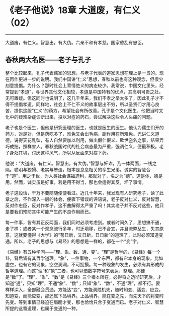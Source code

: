 # 《老子他说》18章 大道废，有仁义（02）

------

大道废，有仁义。智慧出，有大伪。六亲不和有孝慈。国家昏乱有忠臣。

## 春秋两大名医——老子与孔子

整个比较起来，孔子代表儒家的思想，与老子代表的道家思想在理上是一贯的。现在再作更进一步的说明。我们中国讲“仁义”思想，春秋以前也有这种观念，但很少刻意提倡。为什么？那时社会上背情绝义的病态较少。我常说，中国文化里头，经常提到“孝道”，与世界其他文化相较，孝道是中国特有的优点，其高明可贵之处，无可置疑。但这同时也说明了，这几千年来，我们不孝之举太多了，因此孔子才不得不提倡孝道。同样地，社会上不仁不义的故事层出不穷，所以圣贤们才用心良苦，提供这服“仁义”的药方，希望社会有所改善。孔子是个文化医生，他把当时文化中的疑难杂症诊断出来，投以对症的药石，尝试解决这些令人头痛的问题。

老子也是个医生，但他是研究医理的医生，也就是医生的医生。他认为儒生们开的药方，对是对，但是药吃多了，难免又会出毛病，副作用在所难免。光讲仁义道德，说得天花乱坠，有人自然要加以利用，做出假仁假义、欺世盗名之事，结果弄巧成拙，照样害人。春秋战国时代的社会病态最为严重，强调仁义，便最积极。老子身处其境，讨厌这种风气，所以从反面来对症下药。

他说：“大道废，有仁义。智慧出，有大伪。”智慧与奸诈，乃一体两面，一线之隔。聪明与狡猾、老实与笨蛋，根本是息息相关的孪生兄弟。诚实的智慧合于“道”，用之于世，为人类社会谋福造利，那就对了，名之为“德”。道是体，德是用。然而，诚实虽是好事，若是用不得当，那也会适得其反，坏了事情。

老子这段话，干万不要随随便便看过。近几十年来，我发现有人研究老子，读了此章之后，不作深入一层的体会，便骤下错误的评语说，老子反对仁义，反对智慧，反对作忠臣，反对作孝子。这不曲解得太严重了吗！其实老子并不反对这些，他只是要我们预防其中可能产生的不良作用而已。

每一件事，皆有其正反两面，我们同时必须考虑到。或者时间久了，思想搞不通，走了样；或者某一个观念流行多年，时迁境移，已不合宜，并且流弊丛生，失其原意，这就要懂得《大学》的“苟日新，又日新，日日新”的道理了，此时必须知道变通。所以，老子的思想与《易经》的思想是一样的，都在一个“变”字。

《易经》有五种学问——“理、象、数、通、变”。“理”是哲学的，《易经》每一个卦，背后皆有其哲学道理。“象”，一件事物，一个东西，都有它本身的现象。比如虚空，也有它的现象，空空洞洞，不可捉摸。每一种现象的发生，必须有其形成的哲学道理。而这“理”和“象”二者，也可以借数字符号来表达、整理。那便是“数”了。“理”、“象”、“数”是《易经》三个根本所在，必得将之透彻研究后，才知道“通”，只知“理”，不通“象”、“数”；只知“象”、“数”，不通“理”，都不行。要样样深入，全部融会贯通，方能达“变”，方能洞烛机先，随时知变、适变、应变。知道变，而能应变，那还属下品境界。上品境界，能在变之先，而先天下的将变时先变。等到事情已经迫在眉睫才变，那也恰恰只合于变通而已。老子对仁义、智慧所提的这番道理，也属于变通的一种。